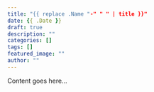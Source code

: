```yaml
---
title: "{{ replace .Name "-" " " | title }}"
date: {{ .Date }}
draft: true
description: ""
categories: []
tags: []
featured_image: ""
author: ""
---
```


Content goes here... 